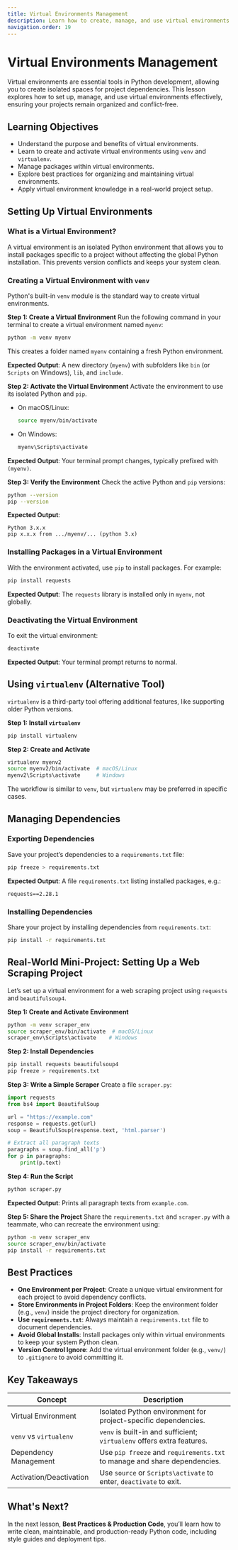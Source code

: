 ```yaml
---
title: Virtual Environments Management
description: Learn how to create, manage, and use virtual environments in Python to isolate project dependencies and ensure consistent development environments.
navigation.order: 19
---
```


# Virtual Environments Management

Virtual environments are essential tools in Python development, allowing you to create isolated spaces for project dependencies. This lesson explores how to set up, manage, and use virtual environments effectively, ensuring your projects remain organized and conflict-free.

## Learning Objectives
- Understand the purpose and benefits of virtual environments.
- Learn to create and activate virtual environments using `venv` and `virtualenv`.
- Manage packages within virtual environments.
- Explore best practices for organizing and maintaining virtual environments.
- Apply virtual environment knowledge in a real-world project setup.

## Setting Up Virtual Environments

### What is a Virtual Environment?
A virtual environment is an isolated Python environment that allows you to install packages specific to a project without affecting the global Python installation. This prevents version conflicts and keeps your system clean.

### Creating a Virtual Environment with `venv`
Python's built-in `venv` module is the standard way to create virtual environments.

**Step 1: Create a Virtual Environment**
Run the following command in your terminal to create a virtual environment named `myenv`:
```bash
python -m venv myenv
```
This creates a folder named `myenv` containing a fresh Python environment.

**Expected Output**: A new directory (`myenv`) with subfolders like `bin` (or `Scripts` on Windows), `lib`, and `include`.

**Step 2: Activate the Virtual Environment**
Activate the environment to use its isolated Python and `pip`.

- On macOS/Linux:
  ```bash
  source myenv/bin/activate
  ```
- On Windows:
  ```bash
  myenv\Scripts\activate
  ```

**Expected Output**: Your terminal prompt changes, typically prefixed with `(myenv)`.

**Step 3: Verify the Environment**
Check the active Python and `pip` versions:
```bash
python --version
pip --version
```
**Expected Output**:
```
Python 3.x.x
pip x.x.x from .../myenv/... (python 3.x)
```

### Installing Packages in a Virtual Environment
With the environment activated, use `pip` to install packages. For example:
```bash
pip install requests
```

**Expected Output**: The `requests` library is installed only in `myenv`, not globally.

### Deactivating the Virtual Environment
To exit the virtual environment:
```bash
deactivate
```
**Expected Output**: Your terminal prompt returns to normal.

## Using `virtualenv` (Alternative Tool)
`virtualenv` is a third-party tool offering additional features, like supporting older Python versions.

**Step 1: Install `virtualenv`**
```bash
pip install virtualenv
```

**Step 2: Create and Activate**
```bash
virtualenv myenv2
source myenv2/bin/activate  # macOS/Linux
myenv2\Scripts\activate     # Windows
```

The workflow is similar to `venv`, but `virtualenv` may be preferred in specific cases.

## Managing Dependencies
### Exporting Dependencies
Save your project’s dependencies to a `requirements.txt` file:
```bash
pip freeze > requirements.txt
```
**Expected Output**: A file `requirements.txt` listing installed packages, e.g.:
```
requests==2.28.1
```

### Installing Dependencies
Share your project by installing dependencies from `requirements.txt`:
```bash
pip install -r requirements.txt
```

## Real-World Mini-Project: Setting Up a Web Scraping Project
Let’s set up a virtual environment for a web scraping project using `requests` and `beautifulsoup4`.

**Step 1: Create and Activate Environment**
```bash
python -m venv scraper_env
source scraper_env/bin/activate  # macOS/Linux
scraper_env\Scripts\activate    # Windows
```

**Step 2: Install Dependencies**
```bash
pip install requests beautifulsoup4
pip freeze > requirements.txt
```

**Step 3: Write a Simple Scraper**
Create a file `scraper.py`:
```python
import requests
from bs4 import BeautifulSoup

url = "https://example.com"
response = requests.get(url)
soup = BeautifulSoup(response.text, 'html.parser')

# Extract all paragraph texts
paragraphs = soup.find_all('p')
for p in paragraphs:
    print(p.text)
```

**Step 4: Run the Script**
```bash
python scraper.py
```

**Expected Output**: Prints all paragraph texts from `example.com`.

**Step 5: Share the Project**
Share the `requirements.txt` and `scraper.py` with a teammate, who can recreate the environment using:
```bash
python -m venv scraper_env
source scraper_env/bin/activate
pip install -r requirements.txt
```

## Best Practices
- **One Environment per Project**: Create a unique virtual environment for each project to avoid dependency conflicts.
- **Store Environments in Project Folders**: Keep the environment folder (e.g., `venv`) inside the project directory for organization.
- **Use `requirements.txt`**: Always maintain a `requirements.txt` file to document dependencies.
- **Avoid Global Installs**: Install packages only within virtual environments to keep your system Python clean.
- **Version Control Ignore**: Add the virtual environment folder (e.g., `venv/`) to `.gitignore` to avoid committing it.

## Key Takeaways

| Concept | Description |
|---------|-------------|
| Virtual Environment | Isolated Python environment for project-specific dependencies. |
| `venv` vs `virtualenv` | `venv` is built-in and sufficient; `virtualenv` offers extra features. |
| Dependency Management | Use `pip freeze` and `requirements.txt` to manage and share dependencies. |
| Activation/Deactivation | Use `source` or `Scripts\activate` to enter, `deactivate` to exit. |

## What's Next?
In the next lesson, **Best Practices & Production Code**, you’ll learn how to write clean, maintainable, and production-ready Python code, including style guides and deployment tips.

